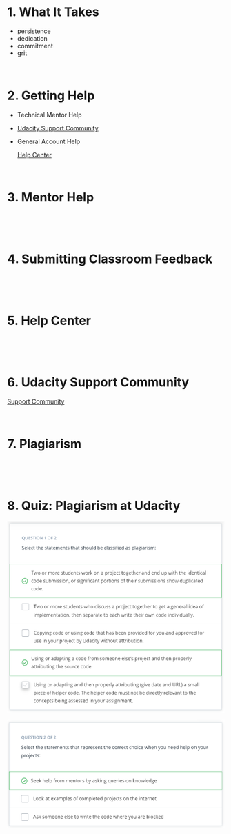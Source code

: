 # 1. What It Takes
- persistence
- dedication
- commitment
- grit
<br><br><br>



# 2. Getting Help
- Technical Mentor Help
- [Udacity Support Community](https://udacity.zendesk.com/hc/en-us/community/topics)
- General Account Help

    [Help Center](https://udacity.zendesk.com/hc)
<br><br><br>



# 3. Mentor Help
<br><br><br>



# 4. Submitting Classroom Feedback
<br><br><br>



# 5. Help Center
<br><br><br>



# 6. Udacity Support Community
[Support Community](https://udacity.zendesk.com/hc/en-us/community/topics)
<br><br><br>



# 7. Plagiarism
<br><br><br>



# 8. Quiz: Plagiarism at Udacity
<p align="center">
  <img src="https://github.com/cintia-shinoda/udacity_ai-programming-with-python-nanodegree/blob/master/images/quiz-1-2-8-1.png" alt="q1"/>

<br>

  <p align="center">
  <img src="https://github.com/cintia-shinoda/udacity_ai-programming-with-python-nanodegree/blob/master/images/quiz-1-2-8-2.png" alt="q2"/>
